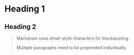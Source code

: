 # Heading 1

## Heading 2
> Markdown uses email-style
characters for blockquoting.
>
> Multiple paragraphs need to be prepended individually.
